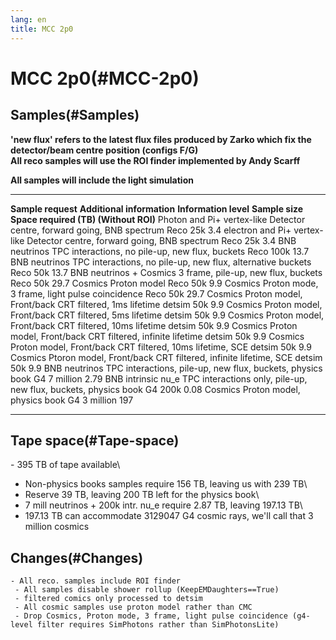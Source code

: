 ```yaml
---
lang: en
title: MCC 2p0
---
```




MCC 2p0(#MCC-2p0)
==================================



Samples(#Samples) 
----------------------------------

**\'new flux\' refers to the latest flux files produced by Zarko which
fix the detector/beam centre position (configs F/G)**\
**All reco samples will use the ROI finder implemented by Andy Scarff**

**All samples will include the light simulation**

  ------------------------------ ----------------------------------------------------------------- ----------------------- ----------------- ---------------------------------------
  **Sample request**             **Additional information**                                        **Information level**   **Sample size**   **Space required (TB) (Without ROI)**
  Photon and Pi+ vertex-like     Detector centre, forward going, BNB spectrum                      Reco                    25k               3.4
  electron and Pi+ vertex-like   Detector centre, forward going, BNB spectrum                      Reco                    25k               3.4
  BNB neutrinos                  TPC interactions, no pile-up, new flux, buckets                   Reco                    100k              13.7
  BNB neutrinos                  TPC interactions, no pile-up, new flux, alternative buckets       Reco                    50k               13.7
  BNB neutrinos + Cosmics        3 frame, pile-up, new flux, buckets                               Reco                    50k               29.7
  Cosmics                        Proton model                                                      Reco                    50k               9.9
  Cosmics                        Proton mode, 3 frame, light pulse coincidence                     Reco                    50k               29.7
  Cosmics                        Proton model, Front/back CRT filtered, 1ms lifetime               detsim                  50k               9.9
  Cosmics                        Proton model, Front/back CRT filtered, 5ms lifetime               detsim                  50k               9.9
  Cosmics                        Proton model, Front/back CRT filtered, 10ms lifetime              detsim                  50k               9.9
  Cosmics                        Proton model, Front/back CRT filtered, infinite lifetime          detsim                  50k               9.9
  Cosmics                        Proton model, Front/back CRT filtered, 10ms lifetime, SCE         detsim                  50k               9.9
  Cosmics                        Ptoron model, Front/back CRT filtered, infinite lifetime, SCE     detsim                  50k               9.9
  BNB neutrinos                  TPC interactions, pile-up, new flux, buckets, physics book        G4                      7 million         2.79
  BNB intrinsic nu\_e            TPC interactions only, pile-up, new flux, buckets, physics book   G4                      200k              0.08
  Cosmics                        Proton model, physics book                                        G4                      3 million         197
  ------------------------------ ----------------------------------------------------------------- ----------------------- ----------------- ---------------------------------------



Tape space(#Tape-space) 
----------------------------------------

\- 395 TB of tape available\
- Non-physics books samples require 156 TB, leaving us with 239 TB\
- Reserve 39 TB, leaving 200 TB left for the physics book\
- 7 mill neutrinos + 200k intr. nu\_e require 2.87 TB, leaving 197.13
TB\
- 197.13 TB can accommodate 3129047 G4 cosmic rays, we\'ll call that 3
million cosmics



Changes(#Changes) 
----------------------------------

    - All reco. samples include ROI finder
     - All samples disable shower rollup (KeepEMDaughters==True)
     - filtered comics only processed to detsim
     - All cosmic samples use proton model rather than CMC
     - Drop Cosmics, Proton mode, 3 frame, light pulse coincidence (g4-level filter requires SimPhotons rather than SimPhotonsLite)
